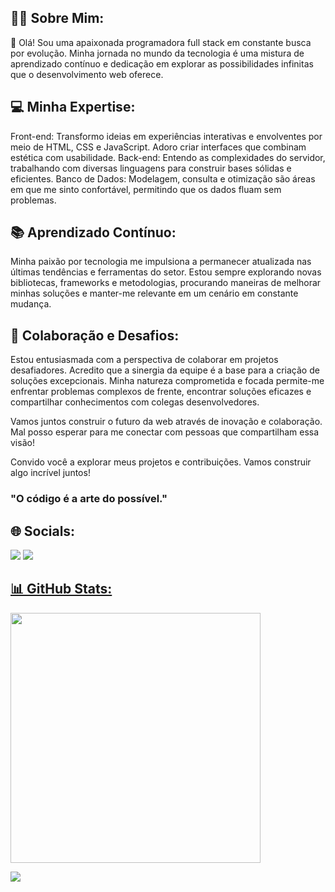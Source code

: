 ## 🧜‍♀️ Sobre Mim:

👋 Olá! Sou uma apaixonada programadora full stack em constante busca por evolução. Minha jornada no mundo da tecnologia é uma mistura de aprendizado contínuo e dedicação em explorar as possibilidades infinitas que o desenvolvimento web oferece.

## 💻 Minha Expertise:

Front-end: Transformo ideias em experiências interativas e envolventes por meio de HTML, CSS e JavaScript. Adoro criar interfaces que combinam estética com usabilidade.
Back-end: Entendo as complexidades do servidor, trabalhando com diversas linguagens para construir bases sólidas e eficientes.
Banco de Dados: Modelagem, consulta e otimização são áreas em que me sinto confortável, permitindo que os dados fluam sem problemas.

## 📚 Aprendizado Contínuo:

Minha paixão por tecnologia me impulsiona a permanecer atualizada nas últimas tendências e ferramentas do setor. Estou sempre explorando novas bibliotecas, frameworks e metodologias, procurando maneiras de melhorar minhas soluções e manter-me relevante em um cenário em constante mudança.

## 🤝 Colaboração e Desafios:

Estou entusiasmada com a perspectiva de colaborar em projetos desafiadores. Acredito que a sinergia da equipe é a base para a criação de soluções excepcionais. Minha natureza comprometida e focada permite-me enfrentar problemas complexos de frente, encontrar soluções eficazes e compartilhar conhecimentos com colegas desenvolvedores.

Vamos juntos construir o futuro da web através de inovação e colaboração. Mal posso esperar para me conectar com pessoas que compartilham essa visão!

Convido você a explorar meus projetos e contribuições. Vamos construir algo incrível juntos!

### "O código é a arte do possível."


## 🌐 Socials:
<a href = "stephaniesouza.b@gmail.com"><img src="https://img.shields.io/badge/Gmail-D14836?style=for-the-badge&logo=gmail&logoColor=white" target="_blank"></a>
<a href="https://www.linkedin.com/in/stephanie-banutti-dev/" target="_blank"><img src="https://img.shields.io/badge/-LinkedIn-%230077B5?style=for-the-badge&logo=linkedin&logoColor=white" target="_blank">
 

## 📊 GitHub Stats:
<img src="https://github-readme-streak-stats.herokuapp.com/?user=stephaniebanutti&theme=neon&hide_border=false"  width="400px" />

<p align="">
  <a href="https://skillicons.dev">
    <img src="https://skillicons.dev/icons?i=git,github,html,css,tailwind,php,python,javascript,docker,wordpress,mysql,postgres,postman,linux,jquey,django,vscode" />
  </a>
</p>

<div style="display: inline_block"><br>
<!--  <img align="right" alt="ste-pic" height="150" style="border-radius:50px;" src="https://media.discordapp.net/attachments/639956127056134178/890373478988013628/Publicacoes_Instagram_1_1.png?width=676&height=676">
</div> -->

  <!--
<div>
![snake animation](https://github.com/stephaniebanutti/stephaniebanutti/blob/output/github-contribution-grid-snake.svg)
</div>-->
